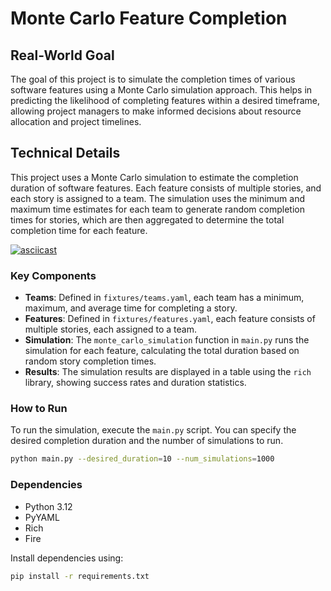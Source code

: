 # Monte Carlo Feature Completion

## Real-World Goal

The goal of this project is to simulate the completion times of various software features using a Monte Carlo simulation approach. This helps in predicting the likelihood of completing features within a desired timeframe, allowing project managers to make informed decisions about resource allocation and project timelines.

## Technical Details

This project uses a Monte Carlo simulation to estimate the completion duration of software features. Each feature consists of multiple stories, and each story is assigned to a team. The simulation uses the minimum and maximum time estimates for each team to generate random completion times for stories, which are then aggregated to determine the total completion time for each feature.

[![asciicast](https://asciinema.org/a/Hpskwf2ITzJBQsTgobq0Wfolx.svg)](https://asciinema.org/a/Hpskwf2ITzJBQsTgobq0Wfolx)


### Key Components

- **Teams**: Defined in `fixtures/teams.yaml`, each team has a minimum, maximum, and average time for completing a story.
- **Features**: Defined in `fixtures/features.yaml`, each feature consists of multiple stories, each assigned to a team.
- **Simulation**: The `monte_carlo_simulation` function in `main.py` runs the simulation for each feature, calculating the total duration based on random story completion times.
- **Results**: The simulation results are displayed in a table using the `rich` library, showing success rates and duration statistics.

### How to Run

To run the simulation, execute the `main.py` script. You can specify the desired completion duration and the number of simulations to run.

```bash
python main.py --desired_duration=10 --num_simulations=1000
```

### Dependencies

- Python 3.12
- PyYAML
- Rich
- Fire

Install dependencies using:

```bash
pip install -r requirements.txt
```
